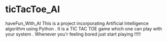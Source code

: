 # ticTacToe_AI
 haveFun_With_AI
 This is a project incorporating Artificial Intelligence algorithm using Python .
 It is a TIC TAC TOE game which one can play with your system .
 Whenever you'r feeling bored just start playing !!!!!
